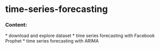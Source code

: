 <h1>time-series-forecasting</h1>

<h3>Content:</h3>
* download and explore dataset
* time series forecasting with Facebook Prophet
* time series forecasting with ARIMA
